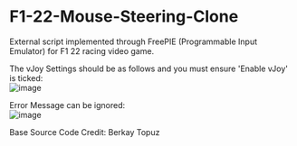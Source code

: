 # F1-22-Mouse-Steering-Clone
External script implemented through FreePIE (Programmable Input Emulator) for F1 22 racing video game.

The vJoy Settings should be as follows and you must ensure 'Enable vJoy' is ticked:<br>
![image](https://user-images.githubusercontent.com/103757105/229263387-fafd929e-ae11-4d1e-86ac-a91dd5b073c0.png)
<br>

Error Message can be ignored:<br>
![image](https://user-images.githubusercontent.com/103757105/229263412-333acb3f-1099-41b1-bcf0-a0c97569df6b.png)
<br>

Base Source Code Credit: Berkay Topuz
